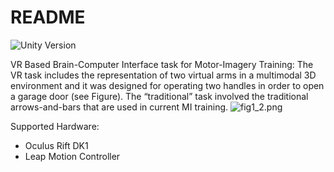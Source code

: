 # README #

![Unity Version](https://img.shields.io/badge/Unity%20Version-4.6-orange.svg)

VR Based Brain-Computer Interface task for Motor-Imagery Training:
The VR task includes the representation of two virtual arms in a multimodal 3D environment and it was designed for operating two handles in order to open a garage door (see Figure). The “traditional” task involved the traditional arrows-and-bars that are used in current MI training.
![fig1_2.png](https://bitbucket.org/repo/gMgMbz/images/69444454-fig1_2.png)

Supported Hardware:
- Oculus Rift DK1
- Leap Motion Controller
